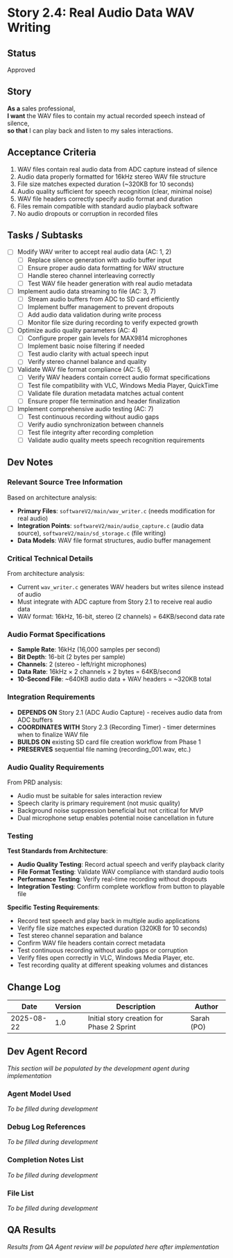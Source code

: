 # Story 2.4: Real Audio Data WAV Writing

## Status
Approved

## Story
**As a** sales professional,  
**I want** the WAV files to contain my actual recorded speech instead of silence,  
**so that** I can play back and listen to my sales interactions.

## Acceptance Criteria
1. WAV files contain real audio data from ADC capture instead of silence
2. Audio data properly formatted for 16kHz stereo WAV file structure
3. File size matches expected duration (~320KB for 10 seconds)
4. Audio quality sufficient for speech recognition (clear, minimal noise)
5. WAV file headers correctly specify audio format and duration
6. Files remain compatible with standard audio playback software
7. No audio dropouts or corruption in recorded files

## Tasks / Subtasks
- [ ] Modify WAV writer to accept real audio data (AC: 1, 2)
  - [ ] Replace silence generation with audio buffer input
  - [ ] Ensure proper audio data formatting for WAV structure
  - [ ] Handle stereo channel interleaving correctly
  - [ ] Test WAV file header generation with real audio metadata
- [ ] Implement audio data streaming to file (AC: 3, 7)
  - [ ] Stream audio buffers from ADC to SD card efficiently
  - [ ] Implement buffer management to prevent dropouts
  - [ ] Add audio data validation during write process
  - [ ] Monitor file size during recording to verify expected growth
- [ ] Optimize audio quality parameters (AC: 4)
  - [ ] Configure proper gain levels for MAX9814 microphones
  - [ ] Implement basic noise filtering if needed
  - [ ] Test audio clarity with actual speech input
  - [ ] Verify stereo channel balance and quality
- [ ] Validate WAV file format compliance (AC: 5, 6)
  - [ ] Verify WAV headers contain correct audio format specifications
  - [ ] Test file compatibility with VLC, Windows Media Player, QuickTime
  - [ ] Validate file duration metadata matches actual content
  - [ ] Ensure proper file termination and header finalization
- [ ] Implement comprehensive audio testing (AC: 7)
  - [ ] Test continuous recording without audio gaps
  - [ ] Verify audio synchronization between channels
  - [ ] Test file integrity after recording completion
  - [ ] Validate audio quality meets speech recognition requirements

## Dev Notes

### Relevant Source Tree Information
Based on architecture analysis:
- **Primary Files**: `softwareV2/main/wav_writer.c` (needs modification for real audio)
- **Integration Points**: `softwareV2/main/audio_capture.c` (audio data source), `softwareV2/main/sd_storage.c` (file writing)
- **Data Models**: WAV file format structures, audio buffer management

### Critical Technical Details
From architecture analysis:
- Current `wav_writer.c` generates WAV headers but writes silence instead of audio
- Must integrate with ADC capture from Story 2.1 to receive real audio data
- WAV format: 16kHz, 16-bit, stereo (2 channels) = 64KB/second data rate

### Audio Format Specifications
- **Sample Rate**: 16kHz (16,000 samples per second)
- **Bit Depth**: 16-bit (2 bytes per sample)
- **Channels**: 2 (stereo - left/right microphones)
- **Data Rate**: 16kHz × 2 channels × 2 bytes = 64KB/second
- **10-Second File**: ~640KB audio data + WAV headers = ~320KB total

### Integration Requirements
- **DEPENDS ON** Story 2.1 (ADC Audio Capture) - receives audio data from ADC buffers
- **COORDINATES WITH** Story 2.3 (Recording Timer) - timer determines when to finalize WAV file
- **BUILDS ON** existing SD card file creation workflow from Phase 1
- **PRESERVES** sequential file naming (recording_001.wav, etc.)

### Audio Quality Requirements
From PRD analysis:
- Audio must be suitable for sales interaction review
- Speech clarity is primary requirement (not music quality)
- Background noise suppression beneficial but not critical for MVP
- Dual microphone setup enables potential noise cancellation in future

### Testing
**Test Standards from Architecture**:
- **Audio Quality Testing**: Record actual speech and verify playback clarity
- **File Format Testing**: Validate WAV compliance with standard audio tools
- **Performance Testing**: Verify real-time recording without dropouts
- **Integration Testing**: Confirm complete workflow from button to playable file

**Specific Testing Requirements**:
- Record test speech and play back in multiple audio applications
- Verify file size matches expected duration (320KB for 10 seconds)
- Test stereo channel separation and balance
- Confirm WAV file headers contain correct metadata
- Test continuous recording without audio gaps or corruption
- Verify files open correctly in VLC, Windows Media Player, etc.
- Test recording quality at different speaking volumes and distances

## Change Log
| Date | Version | Description | Author |
|------|---------|-------------|---------|
| 2025-08-22 | 1.0 | Initial story creation for Phase 2 Sprint | Sarah (PO) |

## Dev Agent Record
*This section will be populated by the development agent during implementation*

### Agent Model Used
*To be filled during development*

### Debug Log References
*To be filled during development*

### Completion Notes List
*To be filled during development*

### File List
*To be filled during development*

## QA Results
*Results from QA Agent review will be populated here after implementation*